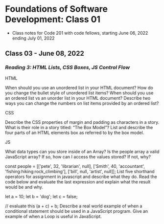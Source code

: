 # Foundations of Software Development: Class 01

* Class notes for Code 201 with code fellows, starting June 06, 2022 ending July 01, 2022

## Class 03 - June 08, 2022

### *Reading 3: HTML Lists, CSS Boxes, JS Control Flow*

HTML

When should you use an unordered list in your HTML document?
How do you change the bullet style of unordered list items?
When should you use an ordered list vs an unorder list in your HTML document?
Describe two ways you can change the numbers on list items provided by an ordered list?

CSS

Describe the CSS properties of margin and padding as characters in a story. What is their role in a story titled: “The Box Model”?
List and describe the four parts of an HTML elements box as referred to by the box model.

JS

What data types can you store inside of an Array?
Is the people array a valid JavaScript array? If so, how can I access the values stored? If not, why?

 const people = [['pete', 32, 'librarian', null], ['Smith', 40, 'accountant', 'fishing:hiking:rock_climbing'], ['bill', null, 'artist', null]];
List five shorthand operators for assignment in javascript and describe what they do.
Read the code below and evaluate the last expression and explain what the result would be and why.

 let a = 10;
 let b = 'dog';
 let c = false;

 // evaluate this
 (a + c) + b;
Describe a real world example of when a conditional statement should be used in a JavaScript program.
Give an example of when a Loop is useful in JavaScript.